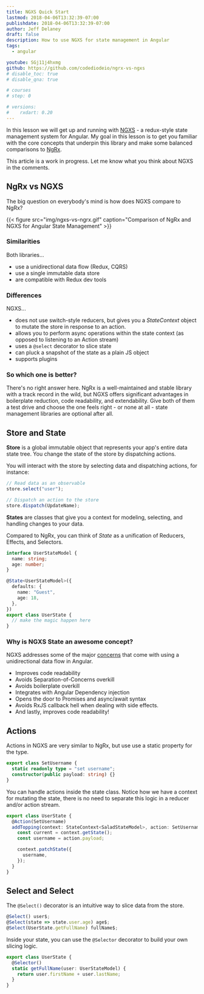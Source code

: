 ```yaml
---
title: NGXS Quick Start
lastmod: 2018-04-06T13:32:39-07:00
publishdate: 2018-04-06T13:32:39-07:00
author: Jeff Delaney
draft: false
description: How to use NGXS for state management in Angular
tags:
  - angular

youtube: SGj11j4hxmg
github: https://github.com/codediodeio/ngrx-vs-ngxs
# disable_toc: true
# disable_qna: true

# courses
# step: 0

# versions:
#    rxdart: 0.20
---
```


In this lesson we will get up and running with [NGXS](https://github.com/ngxs/store) - a redux-style state management system for Angular. My goal in this lesson is to get you familiar with the core concepts that underpin this library and make some balanced comparisons to [NgRx](https://github.com/ngrx/platform).

<p class="warn">This article is a work in progress. Let me know what you think about NGXS in the comments. </p>

## NgRx vs NGXS

The big question on everybody's mind is how does NGXS compare to NgRx?

{{< figure src="img/ngxs-vs-ngrx.gif" caption="Comparison of NgRx and NGXS for Angular State Management" >}}

### Similarities

Both libraries...

- use a unidirectional data flow (Redux, CQRS)
- use a single immutable data store
- are compatible with Redux dev tools

### Differences

NGXS...

- does not use switch-style reducers, but gives you a _StateContext_ object to mutate the store in response to an action.
- allows you to perform async operations within the state context (as opposed to listening to an Action stream)
- uses a `@select` decorator to slice state
- can pluck a snapshot of the state as a plain JS object
- supports plugins

### So which one is better?

There's no right answer here. NgRx is a well-maintained and stable library with a track record in the wild, but NGXS offers significant advantages in boilerplate reduction, code readability, and extendability. Give both of them a test drive and choose the one feels right - or none at all - state management libraries are optional after all.

## Store and State

**Store** is a global immutable object that represents your app's entire data state tree.
You change the state of the store by dispatching actions.

You will interact with the store by selecting data and dispatching actions, for instance:

```typescript
// Read data as an observable
store.select("user");

// Dispatch an action to the store
store.dispatch(UpdateName);
```

**States** are classes that give you a context for modeling, selecting, and handling changes to your data.

Compared to NgRx, you can think of _State_ as a unification of Reducers, Effects, and Selectors.

```typescript
interface UserStateModel {
  name: string;
  age: number;
}

@State<UserStateModel>({
  defaults: {
    name: "Guest",
    age: 18,
  },
})
export class UserState {
  // make the magic happen here
}
```

### Why is NGXS State an awesome concept?

NGXS addresses some of the major [concerns](https://ngxs.gitbook.io/ngxs/introduction/why) that come with using a unidirectional data flow in Angular.

- Improves code readability
- Avoids Separation-of-Concerns overkill
- Avoids boilerplate overkill
- Integrates with Angular Dependency injection
- Opens the door to Promises and async/await syntax
- Avoids RxJS callback hell when dealing with side effects.
- And lastly, improves code readability!

## Actions

Actions in NGXS are very similar to NgRx, but use use a static property for the type.

```typescript
export class SetUsername {
  static readonly type = "set username";
  constructor(public payload: string) {}
}
```

You can handle actions inside the state class. Notice how we have a context for mutating the state, there is no need to separate this logic in a reducer and/or action stream.

```typescript
export class UserState {
  @Action(SetUsername)
  addTopping(context: StateContext<SaladStateModel>, action: SetUsername) {
    const current = context.getState();
    const username = action.payload;

    context.patchState({
      username,
    });
  }
}
```

## Select and Select

The `@Select()` decorator is an intuitive way to slice data from the store.

```typescript
@Select() user$;
@Select(state => state.user.age) age$;
@Select(UserState.getFullName) fullName$;
```

Inside your state, you can use the `@Selector` decorator to build your own slicing logic.

```typescript
export class UserState {
  @Selector()
  static getFullName(user: UserStateModel) {
    return user.firstName + user.lastName;
  }
}
```
